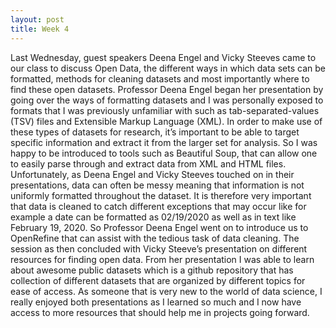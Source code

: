 ```yaml
---
layout: post
title: Week 4
---
```


Last Wednesday, guest speakers Deena Engel and Vicky Steeves came to our class to discuss Open Data, the different ways in which data sets can be formatted, methods for cleaning datasets and most importantly where to find these open datasets. Professor Deena Engel began her presentation by going over the ways of formatting datasets and I was personally exposed to formats that I was previously unfamiliar with such as tab-separated-values (TSV) files and Extensible Markup Language (XML). In order to make use of these types of datasets for research, it’s important to be able to target specific information and extract it from the larger set for analysis. So I was happy to be introduced to tools such as Beautiful Soup, that can allow one to easily parse through and extract data from XML and HTML files. Unfortunately, as Deena Engel and Vicky Steeves touched on in their presentations, data can often be messy meaning that information is not uniformly formatted throughout the dataset. It is therefore very important that data is cleaned to catch different exceptions that may occur like for example a date can be formatted as 02/19/2020 as well as in text like February 19, 2020. So Professor Deena Engel went on to introduce us to OpenRefine that can assist with the tedious task of data cleaning. The session as then concluded with Vicky Steeve’s presentation on different resources for finding open data. From her presentation I was able to learn about awesome public datasets which is a github repository that has collection of different datasets that are organized by different topics for ease of access. As someone that is very new to the world of data science, I really enjoyed both presentations as I learned so much and I now have access to more resources that should help me in projects going forward.
